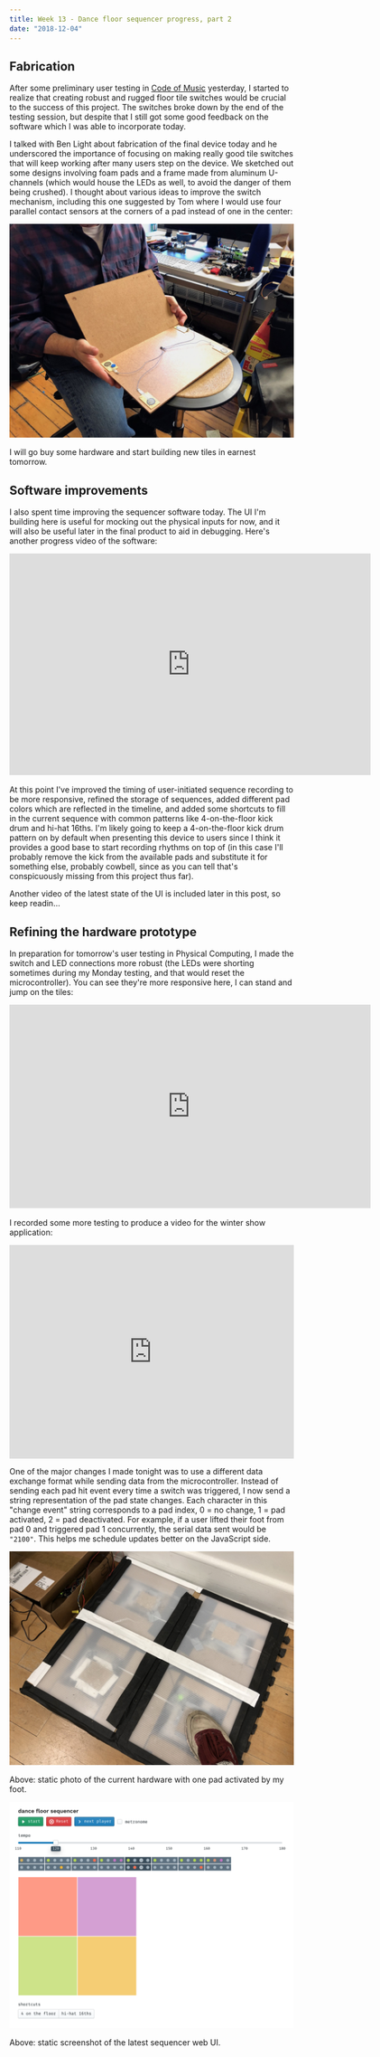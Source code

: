 ```yaml
---
title: Week 13 - Dance floor sequencer progress, part 2
date: "2018-12-04"
---
```


## Fabrication

After some preliminary user testing in [Code of Music](../../code-of-music/dance-floor-sequencer-testing) yesterday, I started to realize that creating robust and rugged floor tile switches would be crucial to the success of this project. The switches broke down by the end of the testing session, but despite that I still got some good feedback on the software which I was able to incorporate today.

I talked with Ben Light about fabrication of the final device today and he underscored the importance of focusing on making really good tile switches that will keep working after many users step on the device. We sketched out some designs involving foam pads and a frame made from aluminum U-channels (which would house the LEDs as well, to avoid the danger of them being crushed). I thought about various ideas to improve the switch mechanism, including this one suggested by Tom where I would use four parallel contact sensors at the corners of a pad instead of one in the center:

![four-contact-sensors](final-project-images/four-contact-sensors.jpg)

I will go buy some hardware and start building new tiles in earnest tomorrow.

## Software improvements

I also spent time improving the sequencer software today. The UI I'm building here is useful for mocking out the physical inputs for now, and it will also be useful later in the final product to aid in debugging. Here's another progress video of the software:

<iframe src="https://player.vimeo.com/video/304525853?loop=1&title=0&byline=0&portrait=0" width="640" height="392" frameborder="0" webkitallowfullscreen mozallowfullscreen allowfullscreen></iframe>

At this point I've improved the timing of user-initiated sequence recording to be more responsive, refined the storage of sequences, added different pad colors which are reflected in the timeline, and added some shortcuts to fill in the current sequence with common patterns like 4-on-the-floor kick drum and hi-hat 16ths. I'm likely going to keep a 4-on-the-floor kick drum pattern on by default when presenting this device to users since I think it provides a good base to start recording rhythms on top of (in this case I'll probably remove the kick from the available pads and substitute it for something else, probably cowbell, since as you can tell that's conspicuously missing from this project thus far).

Another video of the latest state of the UI is included later in this post, so keep readin...

## Refining the hardware prototype

In preparation for tomorrow's user testing in Physical Computing, I made the switch and LED connections more robust (the LEDs were shorting sometimes during my Monday testing, and that would reset the microcontroller). You can see they're more responsive here, I can stand and jump on the tiles:


<iframe src="https://player.vimeo.com/video/304527287?loop=1&title=0&byline=0&portrait=0" width="640" height="360" frameborder="0" webkitallowfullscreen mozallowfullscreen allowfullscreen></iframe>

I recorded some more testing to produce a video for the winter show application:

<div style="padding:75% 0 0 0;position:relative;"><iframe src="https://player.vimeo.com/video/304532875?loop=1&title=0&byline=0&portrait=0" style="position:absolute;top:0;left:0;width:100%;height:100%;" frameborder="0" webkitallowfullscreen mozallowfullscreen allowfullscreen></iframe></div><script src="https://player.vimeo.com/api/player.js"></script>

One of the major changes I made tonight was to use a different data exchange format while sending data from the microcontroller. Instead of sending each pad hit event every time a switch was triggered, I now send a string representation of the pad state changes. Each character in this "change event" string corresponds to a pad index, 0 = no change, 1 = pad activated, 2 = pad deactivated. For example, if a user lifted their foot from pad 0 and triggered pad 1 concurrently, the serial data sent would be `"2100"`. This helps me schedule updates better on the JavaScript side.

![dance-floor-8](final-project-images/dance-floor-8.jpg)

Above: static photo of the current hardware with one pad activated by my foot.

![sequencer-ui-1](final-project-images/sequencer-ui-1.png)

Above: static screenshot of the latest sequencer web UI.
